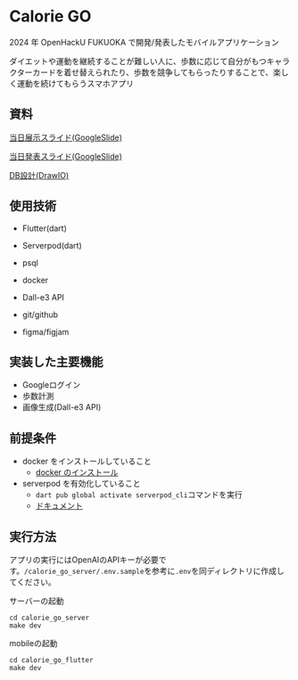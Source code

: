 # Calorie GO

2024 年 OpenHackU FUKUOKA で開発/発表したモバイルアプリケーション

ダイエットや運動を継続することが難しい人に、歩数に応じて自分がもつキャラクターカードを着せ替えられたり、歩数を競争してもらったりすることで、楽しく運動を続けてもらうスマホアプリ

## 資料
[当日展示スライド(GoogleSlide)](https://docs.google.com/presentation/d/11vOz8NjSVBLS8bzpT3z6ToJ21W5HYjtTyRRerLZD20s/edit?usp=sharing)

[当日発表スライド(GoogleSlide)](https://docs.google.com/presentation/d/1yFP_o7xEuhMrFRxbvqxbjeX_HqrTazoL7WHtEHlKQ_M/edit?usp=sharing)

[DB設計(DrawIO)](https://drive.google.com/file/d/1mqP5QjC2Z9bpwvjdTgEvvOcW6ezy0hXq/view?usp=sharing)

## 使用技術
- Flutter(dart)
- Serverpod(dart)
- psql
- docker
- Dall-e3 API

- git/github
- figma/figjam

## 実装した主要機能
- Googleログイン
- 歩数計測
- 画像生成(Dall-e3 API)


## 前提条件

- docker をインストールしていること
  - [docker のインストール](https://docs.docker.com/get-docker/)
- serverpod を有効化していること
  - `dart pub global activate serverpod_cli`コマンドを実行
  - [ドキュメント](https://docs.serverpod.dev/)

## 実行方法

アプリの実行にはOpenAIのAPIキーが必要です。`/calorie_go_server/.env.sample`を参考に`.env`を同ディレクトリに作成してください。

サーバーの起動
```
cd calorie_go_server
make dev
```

mobileの起動
```
cd calorie_go_flutter
make dev
```


